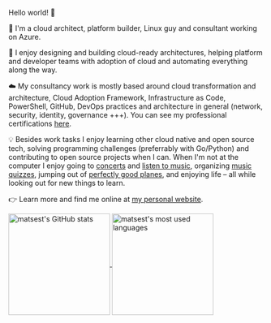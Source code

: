 Hello world! 👋

🥷 I'm a cloud architect, platform builder, Linux guy and consultant working on Azure.

🔨 I enjoy designing and building cloud-ready architectures, helping platform and developer teams with adoption of cloud and automating everything along the way.

☁️ My consultancy work is mostly based around cloud transformation and architecture, Cloud Adoption Framework, Infrastructure as Code, PowerShell, GitHub, DevOps practices and architecture in general (network, security, identity, governance +++). You can see my professional certifications [here](https://www.credly.com/users/matsest).

💡 Besides work tasks I enjoy learning other cloud native and open source tech, solving programming challenges (preferrably with Go/Python) and contributing to open source projects when I can. When I'm not at the computer I enjoy going to [concerts](https://github.com/matsest/lastfm-artists-seen-live/blob/main/artists.md) and [listen to music](https://www.last.fm/user/matsest), organizing [music quizzes](https://quiz.mxe.no), jumping out of [perfectly good planes](https://skydiveviken.no/), and enjoying life – all while looking out for new things to learn.

👉‍ Learn more and find me online at [my personal website](https://mxe.no).

<a href="https://github.com/anuraghazra/github-readme-stats">
  <img height=200 align="center" alt="matsest's GitHub stats" src="https://github-readme-stats.vercel.app/api?username=matsest&count_private=true&show_icons=true" />
</a>
<a href="https://github.com/anuraghazra/github-readme-stats">
  <img height=200 align="center" alt="matsest's most used languages" src="https://github-readme-stats.vercel.app/api/top-langs/?username=matsest&hide=javascript,html,css&layout=compact&langs_count=8&card_width=320" />
</a>
